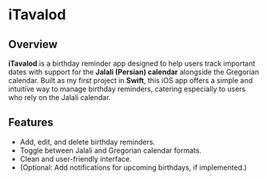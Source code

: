 # iTavalod

## Overview
**iTavalod** is a birthday reminder app designed to help users track important dates with support for the **Jalali (Persian) calendar** alongside the Gregorian calendar. Built as my first project in **Swift**, this iOS app offers a simple and intuitive way to manage birthday reminders, catering especially to users who rely on the Jalali calendar.

## Features
- Add, edit, and delete birthday reminders.
- Toggle between Jalali and Gregorian calendar formats.
- Clean and user-friendly interface.
- (Optional: Add notifications for upcoming birthdays, if implemented.)
